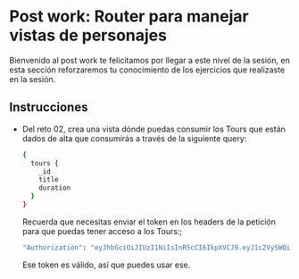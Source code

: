 # Post work: Router para manejar vistas de personajes

Bienvenido al post work te felicitamos por llegar a este nivel de la sesión, en
esta sección reforzaremos tu conocimiento de los ejercicios que realizaste en la
sesión.

## Instrucciones

- Del reto 02, crea una vista dónde puedas consumir los Tours que están dados de
  alta que consumirás a través de la siguiente query:

  ```sh
  {
    tours {
      _id
      title
      duration
    }
  }
  ```
  Recuerda que necesitas enviar el token en los headers de la petición para que
  puedas tener acceso a los Tours:;

  ```sh
  "Authorization": "eyJhbGciOiJIUzI1NiIsInR5cCI6IkpXVCJ9.eyJ1c2VySWQiOiI1ZDVkYjQ5Nzk3NmVhZTAwMTczNmNjMGEiLCJpYXQiOjE1NjY0MjIxNjd9.i7sH-fObZOC6hUPFj3nQxTEU33iAdCycm9IlFpEL1kE"
  ```

  Ese token es válido, así que puedes usar ese.
